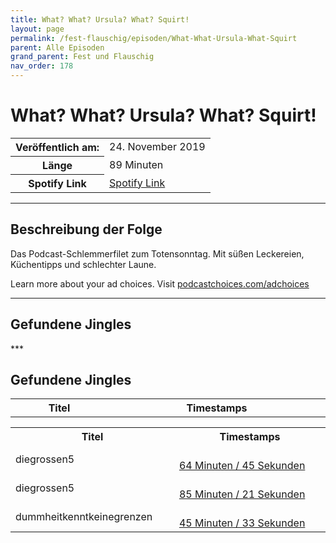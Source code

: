 ```yaml
---
title: What? What? Ursula? What? Squirt!
layout: page
permalink: /fest-flauschig/episoden/What-What-Ursula-What-Squirt
parent: Alle Episoden
grand_parent: Fest und Flauschig
nav_order: 178
---
```


# What? What? Ursula? What? Squirt!
<table class="resp-table dcf-table dcf-table-responsive dcf-table-bordered dcf-table-striped dcf-w-100%">
                    <tbody>
                        <tr>
                            <th scope="row">Veröffentlich am:</th>
                            <td data-label="Veröffentlich am:">24. November 2019</td>
                        </tr>
                        <tr>
                            <th scope="row">Länge </th>
                            <td data-label="Länge ">89 Minuten</td>
                        </tr><tr>
                                <th scope="row">Spotify Link</th>
                                <td data-label="Spotify Link"><a href="https://open.spotify.com/episode/2gBJQILuktYQE0DxEdsUaY">Spotify Link</a></td>
                            </tr></tbody>
                </table>

***

## Beschreibung der Folge

<div>
Das Podcast-Schlemmerfilet zum Totensonntag. Mit süßen Leckereien, Küchentipps und schlechter Laune.<p> </p><p>Learn more about your ad choices. Visit <a href="https://podcastchoices.com/adchoices">podcastchoices.com/adchoices</a></p>  
</div>

***

## Gefundene Jingles

<table style="display: table;">
                                    <tr>
                                        <th class="tableColumnTitle">Titel</th>
                                        <th class="tableColumnTimestamps">Timestamps</th>
                                    </tr>
                                    ***

## Gefundene Jingles

<table style="display: table;">
                                    <tr>
                                        <th class="tableColumnTitle">Titel</th>
                                        <th class="tableColumnTimestamps">Timestamps</th>
                                    </tr>
                                    <tr>
                                <td markdown="span"  class="tableColumnTitle">diegrossen5</td>
                                <td markdown="span" class="tableColumnTimestamps">
                                <br>
                                <a href="https://open.spotify.com/episode/2gBJQILuktYQE0DxEdsUaY?t=3885">
                                64 Minuten / 45 Sekunden</a>
                                </td></tr><tr>
                                <td markdown="span"  class="tableColumnTitle">diegrossen5</td>
                                <td markdown="span" class="tableColumnTimestamps">
                                <br>
                                <a href="https://open.spotify.com/episode/2gBJQILuktYQE0DxEdsUaY?t=5121">
                                85 Minuten / 21 Sekunden</a>
                                </td></tr><tr>
                                <td markdown="span"  class="tableColumnTitle">dummheitkenntkeinegrenzen</td>
                                <td markdown="span" class="tableColumnTimestamps">
                                <br>
                                <a href="https://open.spotify.com/episode/2gBJQILuktYQE0DxEdsUaY?t=2733">
                                45 Minuten / 33 Sekunden</a>
                                </td></tr></table>